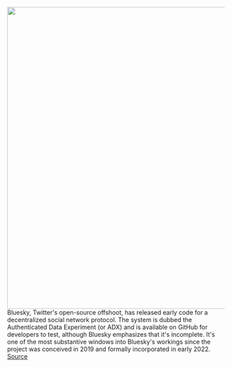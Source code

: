 <img src='https://cdn.vox-cdn.com/thumbor/6Lj0JjPFATzq0OFo-zjdjaZUDqc=/0x0:1708x1144/1200x800/filters:focal(730x388:1002x660)/cdn.vox-cdn.com/uploads/chorus_image/image/70833335/Screen_Shot_2021_08_16_at_12.06.33_PM.0.0.png' width='700px' /><br/>
Bluesky, Twitter's open-source offshoot, has released early code for a decentralized social network protocol. The system is dubbed the Authenticated Data Experiment (or ADX) and is available on GitHub for developers to test, although Bluesky emphasizes that it's incomplete. It's one of the most substantive windows into Bluesky's workings since the project was conceived in 2019 and formally incorporated in early 2022.
<a href='https://www.theverge.com/2022/5/4/23057473/twitter-bluesky-adx-release-open-source-decentralized-social-network'> Source <a/>